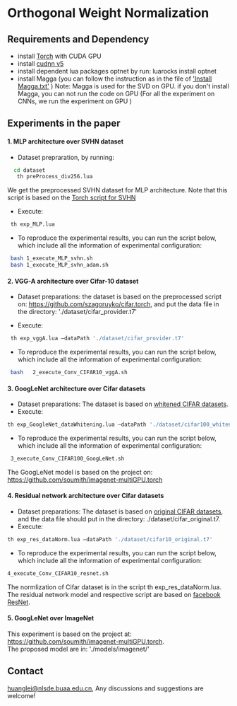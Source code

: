Orthogonal Weight Normalization
======================================
## Requirements and Dependency
* install [Torch](http://torch.ch) with CUDA GPU
* install [cudnn v5](http://torch.ch)
* install dependent lua packages optnet by run:
luarocks install optnet
* install Magga (you can follow the instruction as in the file of ['Install Magga.txt'](./Install_Magga.txt) )
	Note: Magga is used for the SVD on GPU. if you don't install Magga, you can not run the code on GPU (For all the experiment on CNNs, we run the experiment on GPU )

## Experiments in the paper

#### 1. MLP architecture over SVHN dataset

* Dataset prepraration, by running:
```Bash
  cd dataset
   th preProcess_div256.lua
 ```
We get the preprocessed SVHN dataset for MLP architecture.
Note that this script is based on the [Torch script for SVHN](https://github.com/torch/tutorials/blob/master/A_datasets/svhn.lua)

*	Execute: 
```Bash
 th exp_MLP.lua 
 ```

*	To reproduce the experimental results, you can run the script below, which include all the information of experimental configuration: 
```Bash
 bash 1_execute_MLP_svhn.sh  
 bash 1_execute_MLP_svhn_adam.sh  
 ```

#### 2. VGG-A architecture over Cifar-10 dataset
* Dataset preparations: the dataset is based on the preprocessed script on: https://github.com/szagoruyko/cifar.torch, and put the data file in the directory: './dataset/cifar_provider.t7'

* Execute:
```Bash
 th exp_vggA.lua –dataPath './dataset/cifar_provider.t7'
 ```
 *	To reproduce the experimental results, you can run the script below, which include all the information of experimental configuration: 
```Bash
 bash   2_execute_Conv_CIFAR10_vggA.sh
 ```
 
#### 3. GoogLeNet architecture over Cifar datasets

 *	Dataset preparations: The dataset is based on [whitened CIFAR datasets](https://yadi.sk/d/em4b0FMgrnqxy).  
 * Execute: 
```Bash
th exp_GoogleNet_dataWhitening.lua –dataPath './dataset/cifar100_whitened.t7'
 ```
  *	To reproduce the experimental results, you can run the script below, which include all the information of experimental configuration: 
```Bash
 3_execute_Conv_CIFAR100_GoogLeNet.sh 
 ```
 
 
  The GoogLeNet model is based on the project on: https://github.com/soumith/imagenet-multiGPU.torch

#### 4. Residual network architecture over Cifar datasets

 *	Dataset preparations: The dataset is based on [original CIFAR datasets](https://yadi.sk/d/eFmOduZyxaBrT), and the data file should put in the directory: ./dataset/cifar_original.t7.  
 *	Execute: 
```Bash
th exp_res_dataNorm.lua –dataPath './dataset/cifar10_original.t7'
 ```
   *	To reproduce the experimental results, you can run the script below, which include all the information of experimental configuration: 
```Bash
4_execute_Conv_CIFAR10_resnet.sh
 ```
 
  The normlization of Cifar dataset is in the script th exp_res_dataNorm.lua. The residual network model and respective script are based on [facebook ResNet](https://github.com/facebook/fb.resnet.torch).

####  5. GoogLeNet over ImageNet
This experiment is based on the project at: https://github.com/soumith/imagenet-multiGPU.torch.
<br>
The proposed model are in: './models/imagenet/'

## Contact
huanglei@nlsde.buaa.edu.cn, Any discussions and suggestions are welcome!

